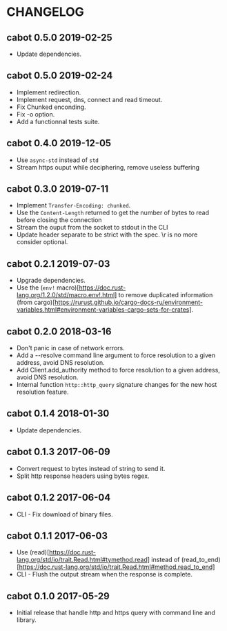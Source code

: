 # CHANGELOG

## cabot 0.5.0 2019-02-25

 * Update dependencies.

## cabot 0.5.0 2019-02-24

 * Implement redirection.
 * Implement request, dns, connect and read timeout.
 * Fix Chunked enconding.
 * Fix -o option.
 * Add a functionnal tests suite.

## cabot 0.4.0 2019-12-05

 * Use `async-std` instead of `std`
 * Stream https ouput while deciphering, remove useless buffering

## cabot 0.3.0 2019-07-11

 * Implement `Transfer-Encoding: chunked`.
 * Use the `Content-Length` returned to get the number of bytes to read before closing the connection
 * Stream the ouput from the socket to stdout in the CLI
 * Update header separate to be strict with the spec. \r is no more consider optional.

## cabot 0.2.1 2019-07-03

 * Upgrade dependencies.
 * Use the (`env!` macro)[https://doc.rust-lang.org/1.2.0/std/macro.env!.html] to remove 
   duplicated information (from cargo)[https://rurust.github.io/cargo-docs-ru/environment-variables.html#environment-variables-cargo-sets-for-crates].

## cabot 0.2.0 2018-03-16

 * Don't panic in case of network errors.
 * Add a --resolve command line argument to force resolution to a given address, avoid DNS resolution.
 * Add Client.add_authority method to force resolution to a given address, avoid DNS resolution.
 * Internal function `http::http_query` signature changes for the new host resolution feature.

## cabot 0.1.4 2018-01-30

 * Update dependencies.


## cabot 0.1.3 2017-06-09

 * Convert request to bytes instead of string to send it.
 * Split http response headers using bytes regex.


## cabot 0.1.2 2017-06-04

 * CLI - Fix download of binary files.


## cabot 0.1.1 2017-06-03

 * Use (read)[https://doc.rust-lang.org/std/io/trait.Read.html#tymethod.read]
   instead of (read_to_end)[https://doc.rust-lang.org/std/io/trait.Read.html#method.read_to_end]
 * CLI - Flush the output stream when the response is complete.


## cabot 0.1.0 2017-05-29

 * Initial release that handle http and https query with command line and library.

